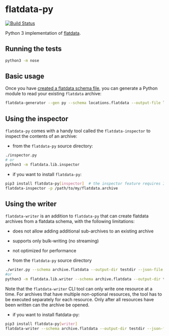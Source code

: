 # flatdata-py

[![Build Status](https://api.travis-ci.com/heremaps/flatdata.svg?branch=master)](https://travis-ci.com/heremaps/flatdata/)

Python 3 implementation of [flatdata](https://github.com/heremaps/flatdata).

## Running the tests

```sh
python3 -m nose
```

## Basic usage

Once you have [created a flatdata schema file](../README.md#creating-a-schema), you can generate a Python module to read your existing `flatdata` archive:

```sh
flatdata-generator --gen py --schema locations.flatdata --output-file locations.py
```

## Using the inspector

`flatdata-py` comes with a handy tool called the `flatdata-inspector` to inspect the contents of an archive:

* from the `flatdata-py` source directory:

```sh
./inspector.py
# or
python3 -m flatdata.lib.inspector
```

* if you want to install `flatdata-py`:

```sh
pip3 install flatdata-py[inspector]  # the inspector feature requires IPython
flatdata-inspector -p /path/to/my/flatdata.archive
```

## Using the writer

`flatdata-writer` is an addition to `flatdata-py` that can create flatdata archives from a flatdata schema, with the following limitations:
* does not allow adding additional sub-archives to an existing archive
* supports only bulk-writing (no streaming)
* not optimized for performance

* from the `flatdata-py` source directory

```sh
./writer.py --schema archive.flatdata --output-dir testdir --json-file data.json --resource-name resourcename
#or
python3 -m flatdata.lib.writer --schema archive.flatdata --output-dir testdir --json-file data.json --resource-name resourcename
```

Note that the `flatdata-writer` CLI tool can only write one resource at a time. For archives that have multiple non-optional
resources, the tool has to be executed separately for each resource. Only after all resources have been written can the archive be opened.

* if you want to install flatdata-py:

```sh
pip3 install flatdata-py[writer]
flatdata-writer --schema archive.flatdata --output-dir testdir --json-file data.json --resource-name resourcename
```
